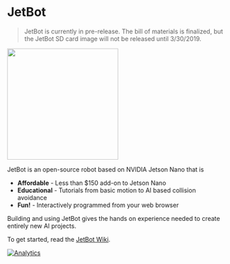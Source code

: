 # JetBot

<!--[<img src="https://img.shields.io/discord/553852754058280961.svg">](https://discord.gg/Ady6NtF) -->

> JetBot is currently in pre-release.  The bill of materials is finalized, but the JetBot SD card image will not be released until 3/30/2019.

<img src="../..//wiki/images/jetson-jetbot-illustration_1600x1260.png" height="256">

JetBot is an open-source robot based on NVIDIA Jetson Nano that is

* **Affordable** - Less than $150 add-on to Jetson Nano
* **Educational** - Tutorials from basic motion to AI based collision avoidance
* **Fun!** - Interactively programmed from your web browser

Building and using JetBot gives the hands on experience needed to create entirely new AI projects.

To get started, read the [JetBot Wiki](https://github.com/NVIDIA-AI-IOT-private/jetbot/wiki).


[![Analytics](https://ga-beacon.appspot.com/UA-135919510-1/jetbot/README?pixel)](https://github.com/igrigorik/ga-beacon)

